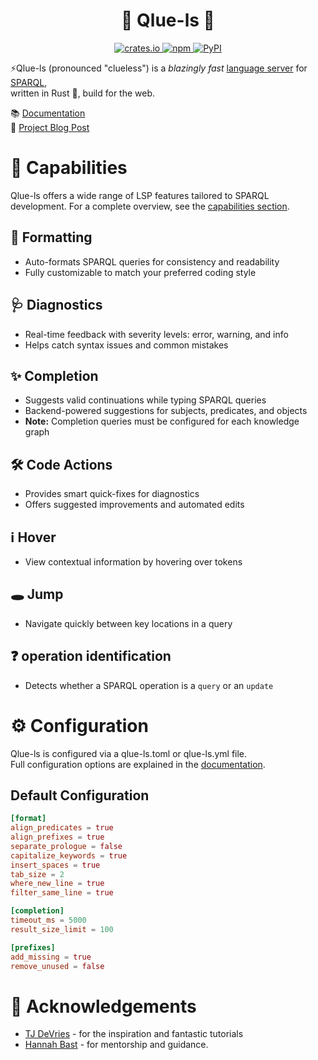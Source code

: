 <h1 align="center">
  🦀 Qlue-ls 🦀
</h1>

<div align="center">
    <a href="https://crates.io/crates/qlue-ls">
        <img alt="crates.io" src="https://img.shields.io/crates/v/qlue-ls.svg" />
    </a>
    <a href="https://www.npmjs.com/package/qlue-ls">
        <img alt="npm" src="https://img.shields.io/npm/v/qlue-ls" />
    </a>
    <a href="https://pypi.org/project/qlue-ls">
        <img alt="PyPI" src="https://img.shields.io/pypi/v/qlue-ls" />
    </a>
</div>

⚡Qlue-ls (pronounced "clueless") is a *blazingly fast* [language server](https://microsoft.github.io/language-server-protocol/specifications/lsp/3.17/specification) for [SPARQL](https://de.wikipedia.org/wiki/SPARQL),  
written in Rust 🦀, build for the web.

📚 [Documentation](https://docs.qlue-ls.com)  
📝 [Project Blog Post](https://ad-blog.cs.uni-freiburg.de/post/qlue-ls-a-sparql-language-server/)

# 🚀 Capabilities

Qlue-ls offers a wide range of LSP features tailored to SPARQL development. For a complete overview, see the [capabilities section](https://docs.qlue-ls.com/03_capabilities/).

## 📐 Formatting

- Auto-formats SPARQL queries for consistency and readability
- Fully customizable to match your preferred coding style

## 🩺 Diagnostics

- Real-time feedback with severity levels: error, warning, and info
- Helps catch syntax issues and common mistakes

## ✨ Completion

- Suggests valid continuations while typing SPARQL queries
- Backend-powered suggestions for subjects, predicates, and objects
- **Note:** Completion queries must be configured for each knowledge graph

## 🛠️ Code Actions

- Provides smart quick-fixes for diagnostics
- Offers suggested improvements and automated edits

## ℹ️ Hover

- View contextual information by hovering over tokens

## 🕳 Jump

- Navigate quickly between key locations in a query

## ❓ operation identification

- Detects whether a SPARQL operation is a `query` or an `update`

# ⚙️  Configuration

Qlue-ls is configured via a qlue-ls.toml or qlue-ls.yml file.  
Full configuration options are explained in the [documentation](https://docs.qlue-ls.com/04_configuration/).

## Default Configuration

```toml
[format]
align_predicates = true
align_prefixes = true
separate_prologue = false
capitalize_keywords = true
insert_spaces = true
tab_size = 2
where_new_line = true
filter_same_line = true

[completion]
timeout_ms = 5000
result_size_limit = 100

[prefixes]
add_missing = true
remove_unused = false
```

# 🙏 Acknowledgements

* [TJ DeVries](https://github.com/tjdevries) - for the inspiration and fantastic tutorials
* [Hannah Bast](https://ad.informatik.uni-freiburg.de/staff/bast) - for mentorship and guidance.
